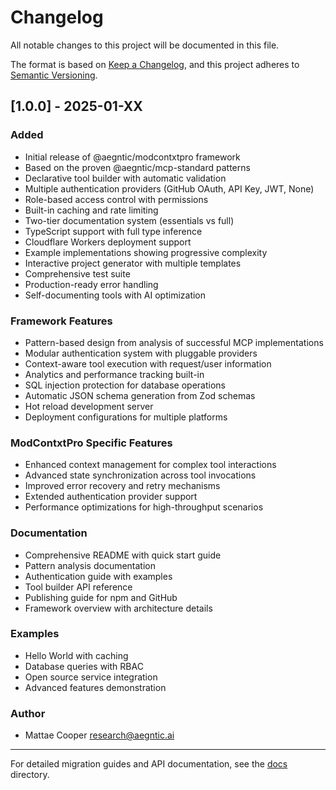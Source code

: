 # Changelog

All notable changes to this project will be documented in this file.

The format is based on [Keep a Changelog](https://keepachangelog.com/en/1.0.0/),
and this project adheres to [Semantic Versioning](https://semver.org/spec/v2.0.0.html).

## [1.0.0] - 2025-01-XX

### Added
- Initial release of @aegntic/modcontxtpro framework
- Based on the proven @aegntic/mcp-standard patterns
- Declarative tool builder with automatic validation
- Multiple authentication providers (GitHub OAuth, API Key, JWT, None)
- Role-based access control with permissions
- Built-in caching and rate limiting
- Two-tier documentation system (essentials vs full)
- TypeScript support with full type inference
- Cloudflare Workers deployment support
- Example implementations showing progressive complexity
- Interactive project generator with multiple templates
- Comprehensive test suite
- Production-ready error handling
- Self-documenting tools with AI optimization

### Framework Features
- Pattern-based design from analysis of successful MCP implementations
- Modular authentication system with pluggable providers
- Context-aware tool execution with request/user information
- Analytics and performance tracking built-in
- SQL injection protection for database operations
- Automatic JSON schema generation from Zod schemas
- Hot reload development server
- Deployment configurations for multiple platforms

### ModContxtPro Specific Features
- Enhanced context management for complex tool interactions
- Advanced state synchronization across tool invocations
- Improved error recovery and retry mechanisms
- Extended authentication provider support
- Performance optimizations for high-throughput scenarios

### Documentation
- Comprehensive README with quick start guide
- Pattern analysis documentation
- Authentication guide with examples
- Tool builder API reference
- Publishing guide for npm and GitHub
- Framework overview with architecture details

### Examples
- Hello World with caching
- Database queries with RBAC
- Open source service integration
- Advanced features demonstration

### Author
- Mattae Cooper <research@aegntic.ai>

---

For detailed migration guides and API documentation, see the [docs](./docs) directory.